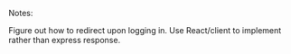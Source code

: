 Notes:

Figure out how to redirect upon logging in.
Use React/client to implement rather than express response.
